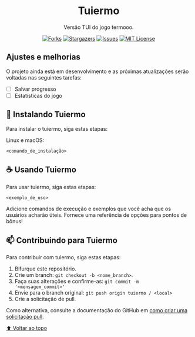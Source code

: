 <div align="center">

  # Tuiermo

  <p align="center">Versão TUI do jogo termooo.</p>

  [![Forks][forks-shield]][forks-url]
  [![Stargazers][stars-shield]][stars-url]
  [![Issues][issues-shield]][issues-url]
  [![MIT License][license-shield]][license-url]

</div>


## Ajustes e melhorias

O projeto ainda está em desenvolvimento e as próximas atualizações serão voltadas nas seguintes tarefas:

- [ ] Salvar progresso
- [ ] Estatísticas do jogo

## 🚀 Instalando Tuiermo

Para instalar o tuiermo, siga estas etapas:

Linux e macOS:
```
<comando_de_instalação>
```

## ☕ Usando Tuiermo

Para usar tuiermo, siga estas etapas:

```
<exemplo_de_uso>
```

Adicione comandos de execução e exemplos que você acha que os usuários acharão úteis. Fornece uma referência de opções para pontos de bônus!

## 📫 Contribuindo para Tuiermo

Para contribuir com tuiermo, siga estas etapas:

1. Bifurque este repositório.
2. Crie um branch: `git checkout -b <nome_branch>`.
3. Faça suas alterações e confirme-as: `git commit -m '<mensagem_commit>'`
4. Envie para o branch original: `git push origin tuiermo / <local>`
5. Crie a solicitação de pull.

Como alternativa, consulte a documentação do GitHub em [como criar uma solicitação pull](https://help.github.com/en/github/collaborating-with-issues-and-pull-requests/creating-a-pull-request).

[⬆ Voltar ao topo](#Tuiermo)

[forks-shield]: https://img.shields.io/github/forks/ImGabe/tuiermo
[forks-url]: https://github.com/ImGabe/tuiermo/network/members

[stars-shield]: https://img.shields.io/github/stars/ImGabe/tuiermo
[stars-url]: https://github.com/ImGabe/tuiermo/stargazers

[issues-shield]: https://img.shields.io/github/issues/ImGabe/tuiermo
[issues-url]: https://github.com/ImGabe/tuiermo/issues

[license-shield]: https://img.shields.io/github/license/ImGabe/tuiermo
[license-url]: https://github.com/ImGabe/tuiermo/blob/master/LICENSE
